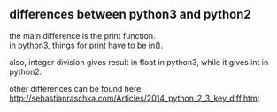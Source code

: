 differences between python3 and python2
------------------------

the main difference is the print function.  
in python3, things for print have to be in().

also, integer division gives result in float in python3, while it gives int in python2.

other differences can be found here: http://sebastianraschka.com/Articles/2014_python_2_3_key_diff.html
